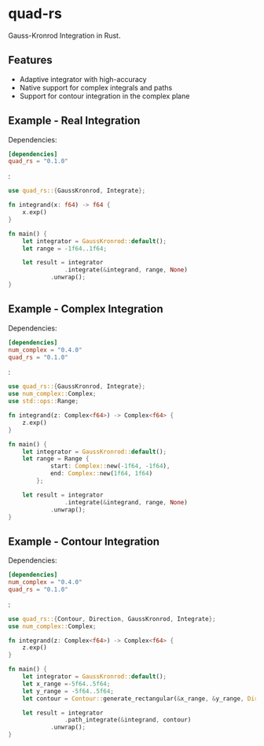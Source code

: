# quad-rs

Gauss-Kronrod Integration in Rust.

## Features

- Adaptive integrator with high-accuracy
- Native support for complex integrals and paths
- Support for contour integration in the complex plane

## Example - Real Integration

Dependencies:

```toml
[dependencies]
quad_rs = "0.1.0"
```

:

```rust
use quad_rs::{GaussKronrod, Integrate};

fn integrand(x: f64) -> f64 {
    x.exp()
}

fn main() {
    let integrator = GaussKronrod::default();
    let range = -1f64..1f64;

    let result = integrator
		        .integrate(&integrand, range, None)
            .unwrap();
}
```

## Example - Complex Integration

Dependencies:

```toml
[dependencies]
num_complex = "0.4.0"
quad_rs = "0.1.0"
```

:

```rust
use quad_rs::{GaussKronrod, Integrate};
use num_complex::Complex;
use std::ops::Range;

fn integrand(z: Complex<f64>) -> Complex<f64> {
    z.exp()
}

fn main() {
    let integrator = GaussKronrod::default();
    let range = Range {
			start: Complex::new(-1f64, -1f64),
			end: Complex::new(1f64, 1f64)
		};

    let result = integrator
		        .integrate(&integrand, range, None)
            .unwrap();
}
```

## Example - Contour Integration

Dependencies:

```toml
[dependencies]
num_complex = "0.4.0"
quad_rs = "0.1.0"
```

:

```rust
use quad_rs::{Contour, Direction, GaussKronrod, Integrate};
use num_complex::Complex;

fn integrand(z: Complex<f64>) -> Complex<f64> {
    z.exp()
}

fn main() {
    let integrator = GaussKronrod::default();
    let x_range =-5f64..5f64;
    let y_range = -5f64..5f64;
    let contour = Contour::generate_rectangular(&x_range, &y_range, Direction::Clockwise);

    let result = integrator
		        .path_integrate(&integrand, contour)
            .unwrap();
}
```
